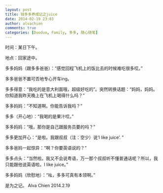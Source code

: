 ```yaml
---
layout: post
title: 钱多多养成记之juice
date: 2014-02-19 23:03
author: alvachien
comments: true
categories: [Duoduo, Family, 多多, 随心随笔]
---
```

时间：某日下午。

地点：回家途中。

多多妈妈（跟多多爸爸）：“感觉回程飞机上的饭比去的时候难吃很多哎。”

多多爸爸不置可否地专心开车ing。

多多得意：“我吃的是意大利面哦，超级好吃的”。突然转换话题：“妈妈，妈妈。你知道我昨天晚上在飞机上喝得什么吗？”

多多妈妈：“不知道啊。你能告诉我吗？”

多多（开心地）：“我喝的是果汁哎。”

多多妈妈：“哦，那你是自己跟服务员要的吗？”

多多更加开心：“是啦。我跟叔叔（注：空少）说‘I like juice’. ”

多多爸妈一起惊异：“啊？你要英语说的？”

多多点头：“当然啦。我又不会说粤语，万一那个叔叔听不懂普通话呢？所以，我只能跟他说英语啦。I like juice。”

多多妈妈（欣慰地）：“吆，多多可真有本领啊。”


是为之记。
Alva Chien
2014.2.19
